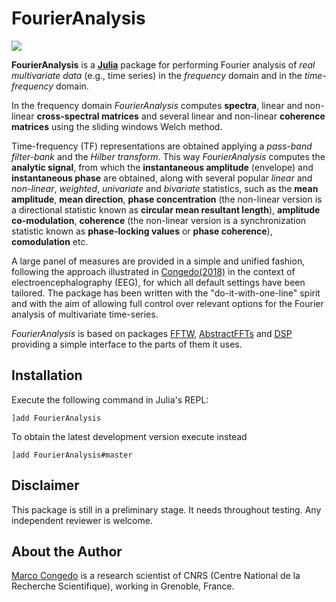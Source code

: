 # FourierAnalysis

[![](https://img.shields.io/badge/docs-dev-blue.svg)](https://Marco-Congedo.github.io/FourierAnalysis.jl/latest)

**FourierAnalysis** is a [**Julia**](https://julialang.org/) package for
performing Fourier analysis of *real multivariate data* (e.g., time series)
in the *frequency* domain and in the *time-frequency* domain.

In the frequency domain *FourierAnalysis* computes **spectra**, linear and
non-linear **cross-spectral matrices** and several linear and non-linear **coherence matrices** using the sliding windows Welch method.

Time-frequency (TF) representations are obtained applying a *pass-band filter-bank* and the *Hilber transform*. This way *FourierAnalysis* computes the **analytic signal**, from which the **instantaneous amplitude** (envelope) and **instantaneous phase** are obtained, along with several popular *linear* and *non-linear*, *weighted*, *univariate* and *bivariate* statistics, such as the **mean amplitude**, **mean direction**, **phase concentration** (the non-linear version is a directional statistic known as **circular mean resultant length**), **amplitude co-modulation**, **coherence** (the non-linear version is a synchronization statistic known as **phase-locking values** or **phase coherence**), **comodulation** etc.

A large panel of measures are provided in a simple and unified fashion,
following the approach illustrated in
[Congedo(2018)](https://hal.archives-ouvertes.fr/hal-01868538/document)
in the context of electroencephalography (EEG), for which all default settings
have been tailored. The package has been written with the "do-it-with-one-line" spirit
and with the aim of allowing full control over relevant options for the
Fourier analysis of multivariate time-series.

*FourierAnalysis* is based on packages [FFTW](https://github.com/JuliaMath/FFTW.jl),
[AbstractFFTs](https://github.com/JuliaMath/AbstractFFTs.jl) and
[DSP](https://github.com/JuliaDSP/DSP.jl) providing a simple interface to the
parts of them it uses.

## Installation

Execute the following command in Julia's REPL:

    ]add FourierAnalysis

To obtain the latest development version execute instead

    ]add FourierAnalysis#master

## Disclaimer

This package is still in a preliminary stage.
It needs throughout testing.
Any independent reviewer is welcome.

## About the Author

[Marco Congedo](https://sites.google.com/site/marcocongedo) is
a research scientist of CNRS (Centre National de la Recherche Scientifique), working in Grenoble, France.

